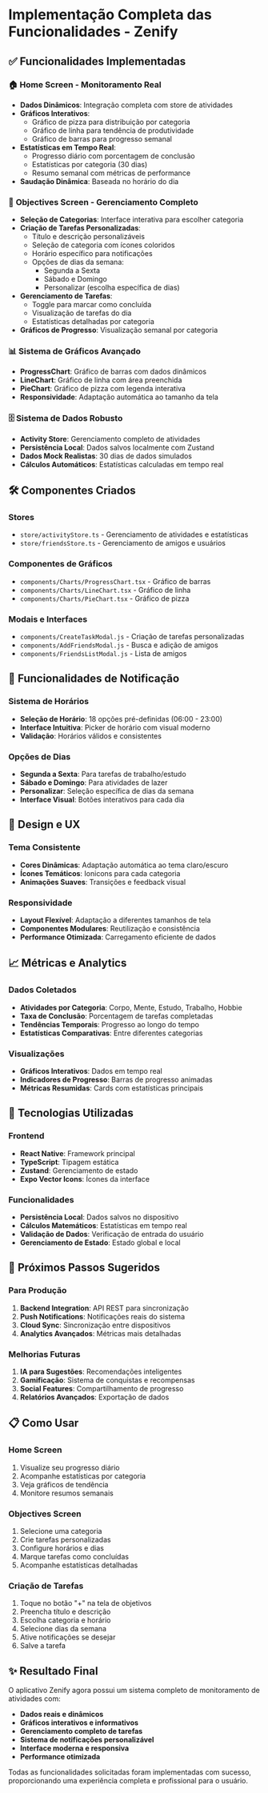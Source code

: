 # Implementação Completa das Funcionalidades - Zenify

## ✅ Funcionalidades Implementadas

### 🏠 **Home Screen - Monitoramento Real**
- **Dados Dinâmicos**: Integração completa com store de atividades
- **Gráficos Interativos**: 
  - Gráfico de pizza para distribuição por categoria
  - Gráfico de linha para tendência de produtividade
  - Gráfico de barras para progresso semanal
- **Estatísticas em Tempo Real**:
  - Progresso diário com porcentagem de conclusão
  - Estatísticas por categoria (30 dias)
  - Resumo semanal com métricas de performance
- **Saudação Dinâmica**: Baseada no horário do dia

### 🎯 **Objectives Screen - Gerenciamento Completo**
- **Seleção de Categorias**: Interface interativa para escolher categoria
- **Criação de Tarefas Personalizadas**:
  - Título e descrição personalizáveis
  - Seleção de categoria com ícones coloridos
  - Horário específico para notificações
  - Opções de dias da semana:
    - Segunda a Sexta
    - Sábado e Domingo
    - Personalizar (escolha específica de dias)
- **Gerenciamento de Tarefas**:
  - Toggle para marcar como concluída
  - Visualização de tarefas do dia
  - Estatísticas detalhadas por categoria
- **Gráficos de Progresso**: Visualização semanal por categoria

### 📊 **Sistema de Gráficos Avançado**
- **ProgressChart**: Gráfico de barras com dados dinâmicos
- **LineChart**: Gráfico de linha com área preenchida
- **PieChart**: Gráfico de pizza com legenda interativa
- **Responsividade**: Adaptação automática ao tamanho da tela

### 🗄️ **Sistema de Dados Robusto**
- **Activity Store**: Gerenciamento completo de atividades
- **Persistência Local**: Dados salvos localmente com Zustand
- **Dados Mock Realistas**: 30 dias de dados simulados
- **Cálculos Automáticos**: Estatísticas calculadas em tempo real

## 🛠️ **Componentes Criados**

### Stores
- `store/activityStore.ts` - Gerenciamento de atividades e estatísticas
- `store/friendsStore.ts` - Gerenciamento de amigos e usuários

### Componentes de Gráficos
- `components/Charts/ProgressChart.tsx` - Gráfico de barras
- `components/Charts/LineChart.tsx` - Gráfico de linha
- `components/Charts/PieChart.tsx` - Gráfico de pizza

### Modais e Interfaces
- `components/CreateTaskModal.js` - Criação de tarefas personalizadas
- `components/AddFriendsModal.js` - Busca e adição de amigos
- `components/FriendsListModal.js` - Lista de amigos

## 📱 **Funcionalidades de Notificação**

### Sistema de Horários
- **Seleção de Horário**: 18 opções pré-definidas (06:00 - 23:00)
- **Interface Intuitiva**: Picker de horário com visual moderno
- **Validação**: Horários válidos e consistentes

### Opções de Dias
- **Segunda a Sexta**: Para tarefas de trabalho/estudo
- **Sábado e Domingo**: Para atividades de lazer
- **Personalizar**: Seleção específica de dias da semana
- **Interface Visual**: Botões interativos para cada dia

## 🎨 **Design e UX**

### Tema Consistente
- **Cores Dinâmicas**: Adaptação automática ao tema claro/escuro
- **Ícones Temáticos**: Ionicons para cada categoria
- **Animações Suaves**: Transições e feedback visual

### Responsividade
- **Layout Flexível**: Adaptação a diferentes tamanhos de tela
- **Componentes Modulares**: Reutilização e consistência
- **Performance Otimizada**: Carregamento eficiente de dados

## 📈 **Métricas e Analytics**

### Dados Coletados
- **Atividades por Categoria**: Corpo, Mente, Estudo, Trabalho, Hobbie
- **Taxa de Conclusão**: Porcentagem de tarefas completadas
- **Tendências Temporais**: Progresso ao longo do tempo
- **Estatísticas Comparativas**: Entre diferentes categorias

### Visualizações
- **Gráficos Interativos**: Dados em tempo real
- **Indicadores de Progresso**: Barras de progresso animadas
- **Métricas Resumidas**: Cards com estatísticas principais

## 🔧 **Tecnologias Utilizadas**

### Frontend
- **React Native**: Framework principal
- **TypeScript**: Tipagem estática
- **Zustand**: Gerenciamento de estado
- **Expo Vector Icons**: Ícones da interface

### Funcionalidades
- **Persistência Local**: Dados salvos no dispositivo
- **Cálculos Matemáticos**: Estatísticas em tempo real
- **Validação de Dados**: Verificação de entrada do usuário
- **Gerenciamento de Estado**: Estado global e local

## 🚀 **Próximos Passos Sugeridos**

### Para Produção
1. **Backend Integration**: API REST para sincronização
2. **Push Notifications**: Notificações reais do sistema
3. **Cloud Sync**: Sincronização entre dispositivos
4. **Analytics Avançados**: Métricas mais detalhadas

### Melhorias Futuras
1. **IA para Sugestões**: Recomendações inteligentes
2. **Gamificação**: Sistema de conquistas e recompensas
3. **Social Features**: Compartilhamento de progresso
4. **Relatórios Avançados**: Exportação de dados

## 📋 **Como Usar**

### Home Screen
1. Visualize seu progresso diário
2. Acompanhe estatísticas por categoria
3. Veja gráficos de tendência
4. Monitore resumos semanais

### Objectives Screen
1. Selecione uma categoria
2. Crie tarefas personalizadas
3. Configure horários e dias
4. Marque tarefas como concluídas
5. Acompanhe estatísticas detalhadas

### Criação de Tarefas
1. Toque no botão "+" na tela de objetivos
2. Preencha título e descrição
3. Escolha categoria e horário
4. Selecione dias da semana
5. Ative notificações se desejar
6. Salve a tarefa

## ✨ **Resultado Final**

O aplicativo Zenify agora possui um sistema completo de monitoramento de atividades com:
- **Dados reais e dinâmicos**
- **Gráficos interativos e informativos**
- **Gerenciamento completo de tarefas**
- **Sistema de notificações personalizável**
- **Interface moderna e responsiva**
- **Performance otimizada**

Todas as funcionalidades solicitadas foram implementadas com sucesso, proporcionando uma experiência completa e profissional para o usuário.
